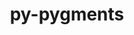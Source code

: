 ---
title: "py-pygments"
layout: cache
categories: [package, develop]
meta: {"compilers": ["gcc@11.4.0", "gcc@9.4.0", "none"], "num_specs": 107, "num_specs_by_stack": {"data-vis-sdk": 7, "developer-tools-aarch64-linux-gnu": 6, "developer-tools-darwin": 7, "developer-tools-x86_64_v3-linux-gnu": 6, "e4s": 12, "e4s-neoverse-v2": 14, "e4s-neoverse_v1": 6, "e4s-power": 3, "ml-darwin-aarch64-mps": 6, "ml-linux-aarch64-cpu": 10, "ml-linux-aarch64-cuda": 10, "ml-linux-x86_64-cpu": 10, "ml-linux-x86_64-cuda": 10, "ml-linux-x86_64-rocm": 7, "radiuss": 14, "root": 107}, "oss": ["centos7", "rhel8", "sequoia", "ubuntu18.04", "ubuntu20.04", "ubuntu22.04", "ubuntu24.04"], "platforms": ["darwin", "linux"], "stacks": ["data-vis-sdk", "developer-tools-aarch64-linux-gnu", "developer-tools-darwin", "developer-tools-x86_64_v3-linux-gnu", "e4s", "e4s-neoverse-v2", "e4s-neoverse_v1", "e4s-power", "ml-darwin-aarch64-mps", "ml-linux-aarch64-cpu", "ml-linux-aarch64-cuda", "ml-linux-x86_64-cpu", "ml-linux-x86_64-cuda", "ml-linux-x86_64-rocm", "radiuss", "root"], "targets": ["aarch64", "neoverse_v1", "neoverse_v2", "ppc64le", "x86_64_v3"], "versions": ["2.16.1", "2.18.0"]}
spec_details: [{"compiler": "none", "hash": "2uyy3jwgh47vcvzf557h7yks4oc7oye2", "os": "ubuntu24.04", "platform": "linux", "size": "-", "stacks": ["ml-linux-aarch64-cpu", "ml-linux-aarch64-cuda", "root"], "target": "aarch64", "variants": ["build_system=python_pip"], "versions": ["2.18.0"]}, {"compiler": "none", "hash": "2vt3vbe5yoifkdt226aqk67tul36yoqu", "os": "ubuntu22.04", "platform": "linux", "size": "-", "stacks": ["e4s", "root"], "target": "x86_64_v3", "variants": ["build_system=python_pip"], "versions": ["2.18.0"]}, {"compiler": "none", "hash": "3cle4l5lqwmlzb7ka3eqwnbfn62m2n52", "os": "ubuntu22.04", "platform": "linux", "size": "-", "stacks": ["e4s-neoverse-v2", "root"], "target": "neoverse_v2", "variants": ["build_system=python_pip"], "versions": ["2.18.0"]}, {"compiler": "none", "hash": "3elaq2zyuj32mxkmonh4zlkrfkljtyod", "os": "sequoia", "platform": "darwin", "size": "-", "stacks": ["ml-darwin-aarch64-mps", "root"], "target": "aarch64", "variants": ["build_system=python_pip"], "versions": ["2.18.0"]}, {"compiler": "none", "hash": "3mcrmrkprdmqnzfpupahxvfuugwk7mqt", "os": "ubuntu22.04", "platform": "linux", "size": "-", "stacks": ["e4s-neoverse-v2", "root"], "target": "neoverse_v2", "variants": ["build_system=python_pip"], "versions": ["2.18.0"]}, {"compiler": "gcc@9.4.0", "hash": "3znukgos6erstvzmorokkjndkdiwlv3y", "os": "ubuntu20.04", "platform": "linux", "size": "-", "stacks": ["e4s-power", "root"], "target": "ppc64le", "variants": ["build_system=python_pip"], "versions": ["2.18.0"]}, {"compiler": "none", "hash": "42e4u2oxp7vjc3vxfrv7vvcwqmduszxd", "os": "ubuntu18.04", "platform": "linux", "size": "-", "stacks": ["radiuss", "root"], "target": "x86_64_v3", "variants": ["build_system=python_pip"], "versions": ["2.18.0"]}, {"compiler": "none", "hash": "43rtzpb3ba5zoc5nbyrlrey2ml4ften6", "os": "ubuntu18.04", "platform": "linux", "size": "-", "stacks": ["radiuss", "root"], "target": "x86_64_v3", "variants": ["build_system=python_pip"], "versions": ["2.18.0"]}, {"compiler": "none", "hash": "4a53grpwrnfsxw2ctsyqhjo5dftp7sbi", "os": "ubuntu22.04", "platform": "linux", "size": "-", "stacks": ["e4s", "root"], "target": "x86_64_v3", "variants": ["build_system=python_pip"], "versions": ["2.18.0"]}, {"compiler": "gcc@11.4.0", "hash": "4bd23am4bagisjagx2wryheyfjxewpfo", "os": "ubuntu22.04", "platform": "linux", "size": "-", "stacks": ["e4s-neoverse_v1", "root"], "target": "neoverse_v1", "variants": ["build_system=python_pip"], "versions": ["2.18.0"]}, {"compiler": "none", "hash": "4f7vxg54qkv3lslcb3bgesl36b66qffb", "os": "centos7", "platform": "linux", "size": "-", "stacks": ["developer-tools-x86_64_v3-linux-gnu", "root"], "target": "x86_64_v3", "variants": ["build_system=python_pip"], "versions": ["2.16.1"]}, {"compiler": "none", "hash": "4g7qh3xzqwyhtvvo53fwt6sucx37dys6", "os": "ubuntu24.04", "platform": "linux", "size": "-", "stacks": ["ml-linux-aarch64-cpu", "ml-linux-aarch64-cuda", "root"], "target": "aarch64", "variants": ["build_system=python_pip"], "versions": ["2.18.0"]}, {"compiler": "none", "hash": "4xecu6muynw5mt5sld67g7vlb3v6bmxy", "os": "sequoia", "platform": "darwin", "size": "-", "stacks": ["ml-darwin-aarch64-mps", "root"], "target": "aarch64", "variants": ["build_system=python_pip"], "versions": ["2.18.0"]}, {"compiler": "none", "hash": "4yllmosa7znpmds6opw6sb45tkb6wy7t", "os": "ubuntu18.04", "platform": "linux", "size": "-", "stacks": ["radiuss", "root"], "target": "x86_64_v3", "variants": ["build_system=python_pip"], "versions": ["2.18.0"]}, {"compiler": "none", "hash": "56xv6ebp6tecguphhmo2ambl47ixz6s7", "os": "ubuntu18.04", "platform": "linux", "size": "-", "stacks": ["radiuss", "root"], "target": "x86_64_v3", "variants": ["build_system=python_pip"], "versions": ["2.18.0"]}, {"compiler": "none", "hash": "5bwsrwq7tucbtdvlix6p5nfwcb3fwsvn", "os": "ubuntu24.04", "platform": "linux", "size": "-", "stacks": ["ml-linux-x86_64-rocm", "root"], "target": "x86_64_v3", "variants": ["build_system=python_pip"], "versions": ["2.18.0"]}, {"compiler": "none", "hash": "5kbzu5gm2ec6xl5lg34s5otakjae6gkc", "os": "sequoia", "platform": "darwin", "size": "-", "stacks": ["developer-tools-darwin", "root"], "target": "aarch64", "variants": ["build_system=python_pip"], "versions": ["2.18.0"]}, {"compiler": "none", "hash": "5xrlshamb5trzd4x3mkesmz2cfk3sjxf", "os": "ubuntu24.04", "platform": "linux", "size": "-", "stacks": ["ml-linux-aarch64-cpu", "ml-linux-aarch64-cuda", "root"], "target": "aarch64", "variants": ["build_system=python_pip"], "versions": ["2.18.0"]}, {"compiler": "none", "hash": "6w3av5jfqey6b66jtpgkcddcngulkxi6", "os": "ubuntu22.04", "platform": "linux", "size": "-", "stacks": ["e4s-neoverse-v2", "root"], "target": "neoverse_v2", "variants": ["build_system=python_pip"], "versions": ["2.18.0"]}, {"compiler": "none", "hash": "73omslz42pbeenwaumayj4mddhl67aft", "os": "ubuntu24.04", "platform": "linux", "size": "-", "stacks": ["ml-linux-x86_64-cpu", "ml-linux-x86_64-cuda", "ml-linux-x86_64-rocm", "root"], "target": "x86_64_v3", "variants": ["build_system=python_pip"], "versions": ["2.18.0"]}, {"compiler": "none", "hash": "7g3ij5f4zhvtiqw7uhxwtzqg6niqlwny", "os": "ubuntu24.04", "platform": "linux", "size": "-", "stacks": ["ml-linux-aarch64-cpu", "ml-linux-aarch64-cuda", "root"], "target": "aarch64", "variants": ["build_system=python_pip"], "versions": ["2.18.0"]}, {"compiler": "none", "hash": "a5jspaagecp32lxfifuselncvgj5fkbz", "os": "ubuntu24.04", "platform": "linux", "size": "-", "stacks": ["ml-linux-x86_64-cpu", "ml-linux-x86_64-cuda", "root"], "target": "x86_64_v3", "variants": ["build_system=python_pip"], "versions": ["2.18.0"]}, {"compiler": "none", "hash": "a5phdogd3lbejlnaeb77mxkfyi7snrkn", "os": "ubuntu22.04", "platform": "linux", "size": "-", "stacks": ["e4s", "root"], "target": "x86_64_v3", "variants": ["build_system=python_pip"], "versions": ["2.18.0"]}, {"compiler": "none", "hash": "amh3ckmcagllv5zdlsslxhmufglkya2b", "os": "sequoia", "platform": "darwin", "size": "-", "stacks": ["ml-darwin-aarch64-mps", "root"], "target": "aarch64", "variants": ["build_system=python_pip"], "versions": ["2.18.0"]}, {"compiler": "none", "hash": "awdosrdzikwgwdbk2bqyyabecraom746", "os": "ubuntu24.04", "platform": "linux", "size": "-", "stacks": ["ml-linux-x86_64-rocm", "root"], "target": "x86_64_v3", "variants": ["build_system=python_pip"], "versions": ["2.18.0"]}, {"compiler": "none", "hash": "b7svifwdw6b4h2k5bkuuryw7f6nbssqn", "os": "rhel8", "platform": "linux", "size": "-", "stacks": ["developer-tools-aarch64-linux-gnu", "root"], "target": "aarch64", "variants": ["build_system=python_pip"], "versions": ["2.16.1"]}, {"compiler": "none", "hash": "baqrskyi7f37bbp6dv6uqcqn4gyvuzoo", "os": "ubuntu24.04", "platform": "linux", "size": "-", "stacks": ["ml-linux-x86_64-cpu", "ml-linux-x86_64-cuda", "root"], "target": "x86_64_v3", "variants": ["build_system=python_pip"], "versions": ["2.18.0"]}, {"compiler": "none", "hash": "boskgznfrkc3tjodjj5fyg46j6x2h3hs", "os": "ubuntu24.04", "platform": "linux", "size": "-", "stacks": ["ml-linux-x86_64-cpu", "ml-linux-x86_64-cuda", "root"], "target": "x86_64_v3", "variants": ["build_system=python_pip"], "versions": ["2.18.0"]}, {"compiler": "none", "hash": "cp47rxkh6d4emdqialeumjaurwxj4ea2", "os": "ubuntu22.04", "platform": "linux", "size": "-", "stacks": ["e4s-neoverse-v2", "root"], "target": "neoverse_v2", "variants": ["build_system=python_pip"], "versions": ["2.18.0"]}, {"compiler": "none", "hash": "cqi7fq7cx3kqmxeqpbykz4wqng5vpxz4", "os": "ubuntu24.04", "platform": "linux", "size": "-", "stacks": ["ml-linux-x86_64-cpu", "ml-linux-x86_64-cuda", "root"], "target": "x86_64_v3", "variants": ["build_system=python_pip"], "versions": ["2.18.0"]}, {"compiler": "none", "hash": "cvaxnchxhlvbsd65ago37npdpwmyks5p", "os": "ubuntu22.04", "platform": "linux", "size": "-", "stacks": ["e4s-neoverse-v2", "root"], "target": "neoverse_v2", "variants": ["build_system=python_pip"], "versions": ["2.18.0"]}, {"compiler": "none", "hash": "d4onr6nqdip4alqr5r2myu2mhczzvcgp", "os": "ubuntu24.04", "platform": "linux", "size": "-", "stacks": ["ml-linux-aarch64-cpu", "ml-linux-aarch64-cuda", "root"], "target": "aarch64", "variants": ["build_system=python_pip"], "versions": ["2.18.0"]}, {"compiler": "gcc@11.4.0", "hash": "d7gnf4e7wuvmrijt23drwzuxsizhml5n", "os": "ubuntu22.04", "platform": "linux", "size": "-", "stacks": ["e4s-neoverse_v1", "root"], "target": "neoverse_v1", "variants": ["build_system=python_pip"], "versions": ["2.18.0"]}, {"compiler": "none", "hash": "dfcaqpdx7vvaiduouc5rki3obeuq34yy", "os": "ubuntu20.04", "platform": "linux", "size": "-", "stacks": ["data-vis-sdk", "root"], "target": "x86_64_v3", "variants": ["build_system=python_pip"], "versions": ["2.18.0"]}, {"compiler": "none", "hash": "dfzzk6h2bewyuc3ga4226wjfx556l43b", "os": "ubuntu24.04", "platform": "linux", "size": "-", "stacks": ["ml-linux-aarch64-cpu", "ml-linux-aarch64-cuda", "root"], "target": "aarch64", "variants": ["build_system=python_pip"], "versions": ["2.18.0"]}, {"compiler": "none", "hash": "dve2sw3cwli7yo3h5xw2ik3qm4mck4ac", "os": "ubuntu18.04", "platform": "linux", "size": "-", "stacks": ["radiuss", "root"], "target": "x86_64_v3", "variants": ["build_system=python_pip"], "versions": ["2.18.0"]}, {"compiler": "none", "hash": "dzyey4ysx6ctifeby45srllxhmfmvnvp", "os": "ubuntu18.04", "platform": "linux", "size": "-", "stacks": ["radiuss", "root"], "target": "x86_64_v3", "variants": ["build_system=python_pip"], "versions": ["2.18.0"]}, {"compiler": "none", "hash": "egknbqqp5hbes5hdjamchafwfizgnyqv", "os": "ubuntu22.04", "platform": "linux", "size": "-", "stacks": ["e4s-neoverse-v2", "root"], "target": "neoverse_v2", "variants": ["build_system=python_pip"], "versions": ["2.18.0"]}, {"compiler": "none", "hash": "ennwxhfwxywi7kh7bjejn56lnqvsst5u", "os": "ubuntu24.04", "platform": "linux", "size": "-", "stacks": ["ml-linux-x86_64-cpu", "ml-linux-x86_64-cuda", "root"], "target": "x86_64_v3", "variants": ["build_system=python_pip"], "versions": ["2.18.0"]}, {"compiler": "gcc@9.4.0", "hash": "eoicshsbbtolqwxr65f52sfy4l5q3ifz", "os": "ubuntu20.04", "platform": "linux", "size": "-", "stacks": ["e4s-power", "root"], "target": "ppc64le", "variants": ["build_system=python_pip"], "versions": ["2.18.0"]}, {"compiler": "none", "hash": "es3cpdnundxudewz7fgxpuyv3izr6cj4", "os": "centos7", "platform": "linux", "size": "-", "stacks": ["developer-tools-x86_64_v3-linux-gnu", "root"], "target": "x86_64_v3", "variants": ["build_system=python_pip"], "versions": ["2.16.1"]}, {"compiler": "none", "hash": "fjqf4n4lohkdncy3icivrkca7c76ku6w", "os": "ubuntu22.04", "platform": "linux", "size": "-", "stacks": ["e4s-neoverse-v2", "root"], "target": "neoverse_v2", "variants": ["build_system=python_pip"], "versions": ["2.18.0"]}, {"compiler": "none", "hash": "gdhrnczg5iexj57udsemdlozbt54zyvn", "os": "ubuntu24.04", "platform": "linux", "size": "-", "stacks": ["ml-linux-x86_64-rocm", "root"], "target": "x86_64_v3", "variants": ["build_system=python_pip"], "versions": ["2.18.0"]}, {"compiler": "none", "hash": "gvvsgypojjufvh47qop35642u4cawibd", "os": "ubuntu22.04", "platform": "linux", "size": "-", "stacks": ["e4s-neoverse-v2", "root"], "target": "neoverse_v2", "variants": ["build_system=python_pip"], "versions": ["2.18.0"]}, {"compiler": "none", "hash": "hnl73amku4f5nlipk4bskz7hcbk3v3tb", "os": "rhel8", "platform": "linux", "size": "-", "stacks": ["developer-tools-aarch64-linux-gnu", "root"], "target": "aarch64", "variants": ["build_system=python_pip"], "versions": ["2.16.1"]}, {"compiler": "gcc@11.4.0", "hash": "hv45q7f52lijcnbzy75g6hi7jr4gxwfm", "os": "ubuntu22.04", "platform": "linux", "size": "-", "stacks": ["e4s-neoverse_v1", "root"], "target": "neoverse_v1", "variants": ["build_system=python_pip"], "versions": ["2.18.0"]}, {"compiler": "none", "hash": "ib45pouzyhzu7j4y3kyflwhjlpxuxmgg", "os": "rhel8", "platform": "linux", "size": "-", "stacks": ["developer-tools-aarch64-linux-gnu", "root"], "target": "aarch64", "variants": ["build_system=python_pip"], "versions": ["2.16.1"]}, {"compiler": "gcc@11.4.0", "hash": "igp3uo73ypm5ljisaxavdlznowghkqzy", "os": "ubuntu22.04", "platform": "linux", "size": "-", "stacks": ["e4s-neoverse_v1", "root"], "target": "neoverse_v1", "variants": ["build_system=python_pip"], "versions": ["2.18.0"]}, {"compiler": "none", "hash": "iukyk4yp7uabq2rmels4c2frholckgbt", "os": "ubuntu24.04", "platform": "linux", "size": "-", "stacks": ["ml-linux-aarch64-cpu", "ml-linux-aarch64-cuda", "root"], "target": "aarch64", "variants": ["build_system=python_pip"], "versions": ["2.18.0"]}, {"compiler": "none", "hash": "j2tsy5sgnzckmivjgrg4zh2szrguokn7", "os": "ubuntu22.04", "platform": "linux", "size": "-", "stacks": ["e4s", "root"], "target": "x86_64_v3", "variants": ["build_system=python_pip"], "versions": ["2.18.0"]}, {"compiler": "none", "hash": "jgmkw3jpzp2yixac4n2oucg2tal7brlk", "os": "ubuntu22.04", "platform": "linux", "size": "-", "stacks": ["e4s-neoverse-v2", "root"], "target": "neoverse_v2", "variants": ["build_system=python_pip"], "versions": ["2.18.0"]}, {"compiler": "none", "hash": "kskr67qgoe4uktpz5mqi2i4scb5hl5mf", "os": "ubuntu24.04", "platform": "linux", "size": "-", "stacks": ["ml-linux-x86_64-rocm", "root"], "target": "x86_64_v3", "variants": ["build_system=python_pip"], "versions": ["2.18.0"]}, {"compiler": "none", "hash": "kxpunw5jocvo2zyehyucy6efmpyxqtd7", "os": "rhel8", "platform": "linux", "size": "-", "stacks": ["developer-tools-aarch64-linux-gnu", "root"], "target": "aarch64", "variants": ["build_system=python_pip"], "versions": ["2.16.1"]}, {"compiler": "none", "hash": "kyng7jqkd6vtimjnlituakjam2i77fjg", "os": "ubuntu24.04", "platform": "linux", "size": "-", "stacks": ["ml-linux-x86_64-cpu", "ml-linux-x86_64-cuda", "root"], "target": "x86_64_v3", "variants": ["build_system=python_pip"], "versions": ["2.18.0"]}, {"compiler": "none", "hash": "lmw72rsfeglrfq3axfvp3wp7saq5rdzv", "os": "ubuntu24.04", "platform": "linux", "size": "-", "stacks": ["ml-linux-x86_64-cpu", "ml-linux-x86_64-cuda", "root"], "target": "x86_64_v3", "variants": ["build_system=python_pip"], "versions": ["2.18.0"]}, {"compiler": "none", "hash": "lu2ecfo3rhsbosjbgwl7djuoizfhmfze", "os": "centos7", "platform": "linux", "size": "-", "stacks": ["developer-tools-x86_64_v3-linux-gnu", "root"], "target": "x86_64_v3", "variants": ["build_system=python_pip"], "versions": ["2.16.1"]}, {"compiler": "none", "hash": "luru34hv7g2h6egzeh2bdjlo3myfbcgf", "os": "sequoia", "platform": "darwin", "size": "-", "stacks": ["ml-darwin-aarch64-mps", "root"], "target": "aarch64", "variants": ["build_system=python_pip"], "versions": ["2.18.0"]}, {"compiler": "gcc@9.4.0", "hash": "lxac7zjn2jfvymrb3msnfkwqtlym7w26", "os": "ubuntu20.04", "platform": "linux", "size": "-", "stacks": ["e4s-power", "root"], "target": "ppc64le", "variants": ["build_system=python_pip"], "versions": ["2.18.0"]}, {"compiler": "none", "hash": "mad6sv3tv7nenpdoq4zvm4hk7eonlmva", "os": "sequoia", "platform": "darwin", "size": "-", "stacks": ["developer-tools-darwin", "root"], "target": "aarch64", "variants": ["build_system=python_pip"], "versions": ["2.18.0"]}, {"compiler": "none", "hash": "mh2vjjybewkoqcmm7zhno6kh24grazkz", "os": "ubuntu20.04", "platform": "linux", "size": "-", "stacks": ["data-vis-sdk", "root"], "target": "x86_64_v3", "variants": ["build_system=python_pip"], "versions": ["2.18.0"]}, {"compiler": "gcc@11.4.0", "hash": "mmx6bjqy6uehrrek3qzubcadebvggqcd", "os": "ubuntu22.04", "platform": "linux", "size": "-", "stacks": ["e4s-neoverse_v1", "root"], "target": "neoverse_v1", "variants": ["build_system=python_pip"], "versions": ["2.18.0"]}, {"compiler": "none", "hash": "muaongu6nvq5savp5i6swy774wdqzwvl", "os": "ubuntu24.04", "platform": "linux", "size": "-", "stacks": ["ml-linux-aarch64-cpu", "ml-linux-aarch64-cuda", "root"], "target": "aarch64", "variants": ["build_system=python_pip"], "versions": ["2.18.0"]}, {"compiler": "none", "hash": "mvabtawecdqn6xc3vxjdkl67mghwgssx", "os": "centos7", "platform": "linux", "size": "-", "stacks": ["developer-tools-x86_64_v3-linux-gnu", "root"], "target": "x86_64_v3", "variants": ["build_system=python_pip"], "versions": ["2.16.1"]}, {"compiler": "none", "hash": "mvdybcir6ojd65niigqzkpu7y63hxxjx", "os": "ubuntu22.04", "platform": "linux", "size": "-", "stacks": ["e4s-neoverse-v2", "root"], "target": "neoverse_v2", "variants": ["build_system=python_pip"], "versions": ["2.18.0"]}, {"compiler": "none", "hash": "n3loip7olyn4pavgrrfxewfu5xlahkij", "os": "ubuntu18.04", "platform": "linux", "size": "-", "stacks": ["radiuss", "root"], "target": "x86_64_v3", "variants": ["build_system=python_pip"], "versions": ["2.18.0"]}, {"compiler": "none", "hash": "n7oqbt6v27ysy7whksk5b2ysqgbj25rf", "os": "ubuntu24.04", "platform": "linux", "size": "-", "stacks": ["ml-linux-x86_64-cpu", "ml-linux-x86_64-cuda", "root"], "target": "x86_64_v3", "variants": ["build_system=python_pip"], "versions": ["2.18.0"]}, {"compiler": "none", "hash": "ne4prhapskfpqwgviuxorazhglwcp344", "os": "ubuntu20.04", "platform": "linux", "size": "-", "stacks": ["data-vis-sdk", "root"], "target": "x86_64_v3", "variants": ["build_system=python_pip"], "versions": ["2.18.0"]}, {"compiler": "none", "hash": "ngca3b7kx2dkhifq6tuni4rlqohnhrtj", "os": "ubuntu18.04", "platform": "linux", "size": "-", "stacks": ["radiuss", "root"], "target": "x86_64_v3", "variants": ["build_system=python_pip"], "versions": ["2.18.0"]}, {"compiler": "none", "hash": "nwphngkcvqzydlfa36wxfe4fy7y43ffp", "os": "ubuntu18.04", "platform": "linux", "size": "-", "stacks": ["radiuss", "root"], "target": "x86_64_v3", "variants": ["build_system=python_pip"], "versions": ["2.18.0"]}, {"compiler": "none", "hash": "nx7jivq72taps5y65ffe2xdbt2zmdmp4", "os": "ubuntu18.04", "platform": "linux", "size": "-", "stacks": ["radiuss", "root"], "target": "x86_64_v3", "variants": ["build_system=python_pip"], "versions": ["2.18.0"]}, {"compiler": "none", "hash": "o43pn65w3javfsaol37vltogq5hnkxc3", "os": "sequoia", "platform": "darwin", "size": "-", "stacks": ["developer-tools-darwin", "root"], "target": "aarch64", "variants": ["build_system=python_pip"], "versions": ["2.18.0"]}, {"compiler": "none", "hash": "oanuy4zkrzjw3agx5ioelt2glk6cfsq4", "os": "ubuntu22.04", "platform": "linux", "size": "-", "stacks": ["e4s", "root"], "target": "x86_64_v3", "variants": ["build_system=python_pip"], "versions": ["2.18.0"]}, {"compiler": "none", "hash": "opdljntf6zti7p6675yimrfscokbkpsr", "os": "ubuntu22.04", "platform": "linux", "size": "-", "stacks": ["e4s-neoverse-v2", "root"], "target": "neoverse_v2", "variants": ["build_system=python_pip"], "versions": ["2.18.0"]}, {"compiler": "none", "hash": "opvmoknlplsytgjrvvxvwqy4qt3grdsm", "os": "centos7", "platform": "linux", "size": "-", "stacks": ["developer-tools-x86_64_v3-linux-gnu", "root"], "target": "x86_64_v3", "variants": ["build_system=python_pip"], "versions": ["2.16.1"]}, {"compiler": "none", "hash": "osncjyso2l6ha6qgbgwx5d4uvh2km5id", "os": "ubuntu22.04", "platform": "linux", "size": "-", "stacks": ["e4s", "root"], "target": "x86_64_v3", "variants": ["build_system=python_pip"], "versions": ["2.18.0"]}, {"compiler": "none", "hash": "p2h73kzrazhetubqtzfputewmy7i3wqs", "os": "ubuntu22.04", "platform": "linux", "size": "-", "stacks": ["e4s", "root"], "target": "x86_64_v3", "variants": ["build_system=python_pip"], "versions": ["2.18.0"]}, {"compiler": "none", "hash": "p6qa6m7pftwnk4a4lgvgodpkor3updy3", "os": "ubuntu20.04", "platform": "linux", "size": "-", "stacks": ["data-vis-sdk", "root"], "target": "x86_64_v3", "variants": ["build_system=python_pip"], "versions": ["2.18.0"]}, {"compiler": "none", "hash": "qohzmdicowp2uhqywmglrdhewu43wnuy", "os": "ubuntu18.04", "platform": "linux", "size": "-", "stacks": ["radiuss", "root"], "target": "x86_64_v3", "variants": ["build_system=python_pip"], "versions": ["2.18.0"]}, {"compiler": "none", "hash": "quspsecmnow422tzustfvbg6i7njqzpr", "os": "sequoia", "platform": "darwin", "size": "-", "stacks": ["ml-darwin-aarch64-mps", "root"], "target": "aarch64", "variants": ["build_system=python_pip"], "versions": ["2.18.0"]}, {"compiler": "none", "hash": "r4y5vhzxuz3sodu6y2j7nhzujzsd2nww", "os": "rhel8", "platform": "linux", "size": "-", "stacks": ["developer-tools-aarch64-linux-gnu", "root"], "target": "aarch64", "variants": ["build_system=python_pip"], "versions": ["2.16.1"]}, {"compiler": "none", "hash": "rjcneznwymmwbrzmueixxelcrdqbub45", "os": "ubuntu20.04", "platform": "linux", "size": "-", "stacks": ["data-vis-sdk", "root"], "target": "x86_64_v3", "variants": ["build_system=python_pip"], "versions": ["2.18.0"]}, {"compiler": "none", "hash": "rxe7hg2rumuefn5gk53ixcyyj72ojpm3", "os": "ubuntu22.04", "platform": "linux", "size": "-", "stacks": ["e4s-neoverse-v2", "root"], "target": "neoverse_v2", "variants": ["build_system=python_pip"], "versions": ["2.18.0"]}, {"compiler": "none", "hash": "schosrrhkoxgt6pkmamlqmqiavaialzs", "os": "ubuntu18.04", "platform": "linux", "size": "-", "stacks": ["radiuss", "root"], "target": "x86_64_v3", "variants": ["build_system=python_pip"], "versions": ["2.18.0"]}, {"compiler": "none", "hash": "sfxnn3jquneuqsn4hzjyo4rz2vt27xof", "os": "ubuntu22.04", "platform": "linux", "size": "-", "stacks": ["e4s-neoverse-v2", "root"], "target": "neoverse_v2", "variants": ["build_system=python_pip"], "versions": ["2.18.0"]}, {"compiler": "none", "hash": "sgm7jzeoicnpq75odhuseifkissngpsn", "os": "ubuntu24.04", "platform": "linux", "size": "-", "stacks": ["ml-linux-aarch64-cpu", "ml-linux-aarch64-cuda", "root"], "target": "aarch64", "variants": ["build_system=python_pip"], "versions": ["2.18.0"]}, {"compiler": "none", "hash": "sou6zpxdrcs6svbjcqjgbd2cozyyu2bg", "os": "ubuntu22.04", "platform": "linux", "size": "-", "stacks": ["e4s", "root"], "target": "x86_64_v3", "variants": ["build_system=python_pip"], "versions": ["2.18.0"]}, {"compiler": "none", "hash": "stte6zw2nyu6np54ltei3irpsmdrdqwa", "os": "rhel8", "platform": "linux", "size": "-", "stacks": ["developer-tools-aarch64-linux-gnu", "root"], "target": "aarch64", "variants": ["build_system=python_pip"], "versions": ["2.16.1"]}, {"compiler": "none", "hash": "swh6omiq5zhcttnlhixldrau4idbzksx", "os": "ubuntu24.04", "platform": "linux", "size": "-", "stacks": ["ml-linux-x86_64-cpu", "ml-linux-x86_64-cuda", "root"], "target": "x86_64_v3", "variants": ["build_system=python_pip"], "versions": ["2.18.0"]}, {"compiler": "none", "hash": "tm6fsn4s3q3jtgfs7zfv6u4frjicrkj3", "os": "ubuntu18.04", "platform": "linux", "size": "-", "stacks": ["radiuss", "root"], "target": "x86_64_v3", "variants": ["build_system=python_pip"], "versions": ["2.18.0"]}, {"compiler": "none", "hash": "tt4xm44o7m4wrutc6kb3gvn4nyyprpvw", "os": "sequoia", "platform": "darwin", "size": "-", "stacks": ["ml-darwin-aarch64-mps", "root"], "target": "aarch64", "variants": ["build_system=python_pip"], "versions": ["2.18.0"]}, {"compiler": "none", "hash": "u7cgto7qqx43qfuvq7pnvhar4rtbjrnx", "os": "ubuntu18.04", "platform": "linux", "size": "-", "stacks": ["radiuss", "root"], "target": "x86_64_v3", "variants": ["build_system=python_pip"], "versions": ["2.18.0"]}, {"compiler": "none", "hash": "ujs7ddmo54m5txb6tbtnga3lzfa6jx5i", "os": "ubuntu20.04", "platform": "linux", "size": "-", "stacks": ["data-vis-sdk", "root"], "target": "x86_64_v3", "variants": ["build_system=python_pip"], "versions": ["2.18.0"]}, {"compiler": "none", "hash": "un3e54t47qblaacmmgvxccepyo34bpsw", "os": "ubuntu22.04", "platform": "linux", "size": "-", "stacks": ["e4s", "root"], "target": "x86_64_v3", "variants": ["build_system=python_pip"], "versions": ["2.18.0"]}, {"compiler": "none", "hash": "utnvp2ej3y5tnn6axw7hevkxxezj3pxl", "os": "ubuntu22.04", "platform": "linux", "size": "-", "stacks": ["e4s", "root"], "target": "x86_64_v3", "variants": ["build_system=python_pip"], "versions": ["2.18.0"]}, {"compiler": "none", "hash": "uu7rkwmjb2jn3cqd4l4fvgcpz2xpbiq2", "os": "sequoia", "platform": "darwin", "size": "-", "stacks": ["developer-tools-darwin", "root"], "target": "aarch64", "variants": ["build_system=python_pip"], "versions": ["2.18.0"]}, {"compiler": "none", "hash": "vjsvgraqrqa4rzwhuowrhhqt4yz5tgjz", "os": "ubuntu24.04", "platform": "linux", "size": "-", "stacks": ["ml-linux-x86_64-rocm", "root"], "target": "x86_64_v3", "variants": ["build_system=python_pip"], "versions": ["2.18.0"]}, {"compiler": "none", "hash": "vwtpskig6qq7lchjrkoydf2r6ln7jaw7", "os": "centos7", "platform": "linux", "size": "-", "stacks": ["developer-tools-x86_64_v3-linux-gnu", "root"], "target": "x86_64_v3", "variants": ["build_system=python_pip"], "versions": ["2.16.1"]}, {"compiler": "none", "hash": "wbhnhzkmobb6fgyr3ewvcrpzskd4gqca", "os": "ubuntu20.04", "platform": "linux", "size": "-", "stacks": ["data-vis-sdk", "root"], "target": "x86_64_v3", "variants": ["build_system=python_pip"], "versions": ["2.18.0"]}, {"compiler": "gcc@11.4.0", "hash": "wokrbk3llfd4oqc6npplkabavdukkqax", "os": "ubuntu22.04", "platform": "linux", "size": "-", "stacks": ["e4s-neoverse_v1", "root"], "target": "neoverse_v1", "variants": ["build_system=python_pip"], "versions": ["2.18.0"]}, {"compiler": "none", "hash": "xdo2mz3qdif76ifoenejsn6m4qfdjwjx", "os": "ubuntu24.04", "platform": "linux", "size": "-", "stacks": ["ml-linux-x86_64-rocm", "root"], "target": "x86_64_v3", "variants": ["build_system=python_pip"], "versions": ["2.18.0"]}, {"compiler": "none", "hash": "xiut3ug7lpsk6ngs2ey4xhfstirhcfvm", "os": "ubuntu22.04", "platform": "linux", "size": "-", "stacks": ["e4s", "root"], "target": "x86_64_v3", "variants": ["build_system=python_pip"], "versions": ["2.18.0"]}, {"compiler": "none", "hash": "xvthsu3u4miluaeie73fphcfneyxuupl", "os": "sequoia", "platform": "darwin", "size": "-", "stacks": ["developer-tools-darwin", "root"], "target": "aarch64", "variants": ["build_system=python_pip"], "versions": ["2.18.0"]}, {"compiler": "none", "hash": "y44ewaqguwzgflh4nccr4htg37wb4kxm", "os": "sequoia", "platform": "darwin", "size": "-", "stacks": ["developer-tools-darwin", "root"], "target": "aarch64", "variants": ["build_system=python_pip"], "versions": ["2.18.0"]}, {"compiler": "none", "hash": "y6p36om5k7277acqarxpurcadvtja5ww", "os": "ubuntu24.04", "platform": "linux", "size": "-", "stacks": ["ml-linux-aarch64-cpu", "ml-linux-aarch64-cuda", "root"], "target": "aarch64", "variants": ["build_system=python_pip"], "versions": ["2.18.0"]}, {"compiler": "none", "hash": "yjrqxaonzvnbpkmv46b75q67sprjcc2f", "os": "sequoia", "platform": "darwin", "size": "-", "stacks": ["developer-tools-darwin", "root"], "target": "aarch64", "variants": ["build_system=python_pip"], "versions": ["2.18.0"]}, {"compiler": "none", "hash": "z6k33wgh6duqfjxf7fym5eifnr5b4toa", "os": "ubuntu22.04", "platform": "linux", "size": "-", "stacks": ["e4s", "root"], "target": "x86_64_v3", "variants": ["build_system=python_pip"], "versions": ["2.18.0"]}, {"compiler": "none", "hash": "zfiqntemumffmrrgmhh5ylxtddsemw6t", "os": "ubuntu22.04", "platform": "linux", "size": "-", "stacks": ["e4s-neoverse-v2", "root"], "target": "neoverse_v2", "variants": ["build_system=python_pip"], "versions": ["2.18.0"]}]
---